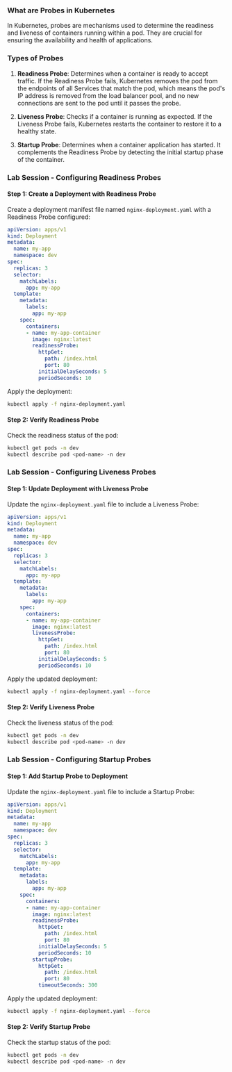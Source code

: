 ### What are Probes in Kubernetes

In Kubernetes, probes are mechanisms used to determine the readiness and liveness of containers running within a pod. They are crucial for ensuring the availability and health of applications.

### Types of Probes

1. **Readiness Probe**: Determines when a container is ready to accept traffic. If the Readiness Probe fails, Kubernetes removes the pod from the endpoints of all Services that match the pod, which means the pod's IP address is removed from the load balancer pool, and no new connections are sent to the pod until it passes the probe.

2. **Liveness Probe**: Checks if a container is running as expected. If the Liveness Probe fails, Kubernetes restarts the container to restore it to a healthy state.

3. **Startup Probe**: Determines when a container application has started. It complements the Readiness Probe by detecting the initial startup phase of the container.

### Lab Session - Configuring Readiness Probes

#### Step 1: Create a Deployment with Readiness Probe

Create a deployment manifest file named `nginx-deployment.yaml` with a Readiness Probe configured:

```yaml
apiVersion: apps/v1
kind: Deployment
metadata:
  name: my-app
  namespace: dev
spec:
  replicas: 3
  selector:
    matchLabels:
      app: my-app
  template:
    metadata:
      labels:
        app: my-app
    spec:
      containers:
      - name: my-app-container
        image: nginx:latest
        readinessProbe:
          httpGet:
            path: /index.html
            port: 80
          initialDelaySeconds: 5
          periodSeconds: 10
```

Apply the deployment:

```bash
kubectl apply -f nginx-deployment.yaml
```

#### Step 2: Verify Readiness Probe

Check the readiness status of the pod:

```bash
kubectl get pods -n dev
kubectl describe pod <pod-name> -n dev

```

### Lab Session - Configuring Liveness Probes

#### Step 1: Update Deployment with Liveness Probe

Update the `nginx-deployment.yaml` file to include a Liveness Probe:

```yaml
apiVersion: apps/v1
kind: Deployment
metadata:
  name: my-app
  namespace: dev
spec:
  replicas: 3
  selector:
    matchLabels:
      app: my-app
  template:
    metadata:
      labels:
        app: my-app
    spec:
      containers:
      - name: my-app-container
        image: nginx:latest
        livenessProbe:
          httpGet:
            path: /index.html
            port: 80
          initialDelaySeconds: 5
          periodSeconds: 10
```

Apply the updated deployment:

```bash
kubectl apply -f nginx-deployment.yaml --force
```

#### Step 2: Verify Liveness Probe

Check the liveness status of the pod:

```bash
kubectl get pods -n dev
kubectl describe pod <pod-name> -n dev
```

### Lab Session - Configuring Startup Probes

#### Step 1: Add Startup Probe to Deployment

Update the `nginx-deployment.yaml` file to include a Startup Probe:

```yaml
apiVersion: apps/v1
kind: Deployment
metadata:
  name: my-app
  namespace: dev
spec:
  replicas: 3
  selector:
    matchLabels:
      app: my-app
  template:
    metadata:
      labels:
        app: my-app
    spec:
      containers:
      - name: my-app-container
        image: nginx:latest
        readinessProbe:
          httpGet:
            path: /index.html
            port: 80
          initialDelaySeconds: 5
          periodSeconds: 10
        startupProbe:
          httpGet:
            path: /index.html
            port: 80
          timeoutSeconds: 300

```

Apply the updated deployment:

```bash
kubectl apply -f nginx-deployment.yaml --force
```

#### Step 2: Verify Startup Probe

Check the startup status of the pod:

```bash
kubectl get pods -n dev
kubectl describe pod <pod-name> -n dev

```

